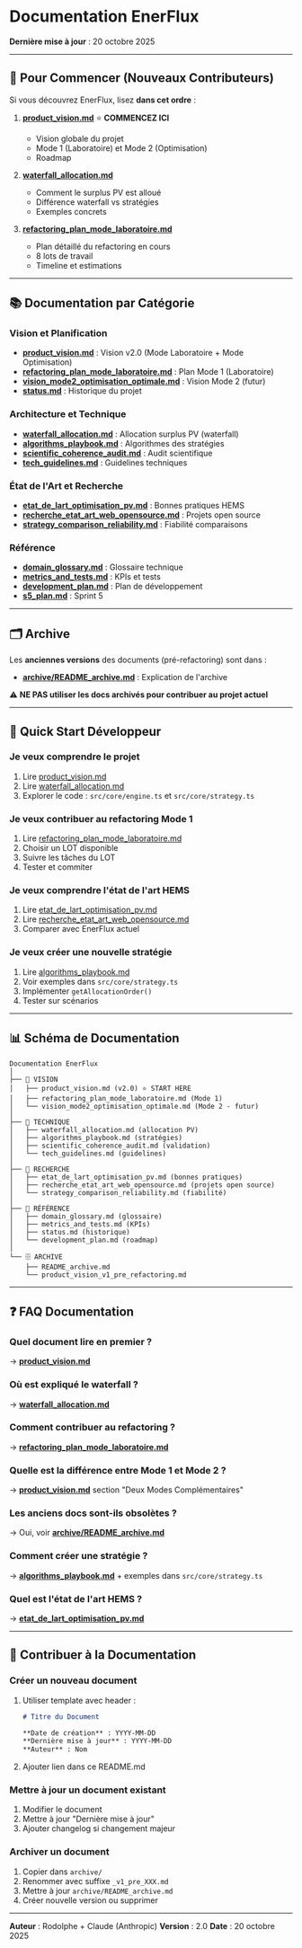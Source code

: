 # Documentation EnerFlux

**Dernière mise à jour** : 20 octobre 2025

---

## 📖 Pour Commencer (Nouveaux Contributeurs)

Si vous découvrez EnerFlux, lisez **dans cet ordre** :

1. **[product_vision.md](./product_vision.md)** ⭐ **COMMENCEZ ICI**
   - Vision globale du projet
   - Mode 1 (Laboratoire) et Mode 2 (Optimisation)
   - Roadmap

2. **[waterfall_allocation.md](./waterfall_allocation.md)**
   - Comment le surplus PV est alloué
   - Différence waterfall vs stratégies
   - Exemples concrets

3. **[refactoring_plan_mode_laboratoire.md](./refactoring_plan_mode_laboratoire.md)**
   - Plan détaillé du refactoring en cours
   - 8 lots de travail
   - Timeline et estimations

---

## 📚 Documentation par Catégorie

### Vision et Planification
- **[product_vision.md](./product_vision.md)** : Vision v2.0 (Mode Laboratoire + Mode Optimisation)
- **[refactoring_plan_mode_laboratoire.md](./refactoring_plan_mode_laboratoire.md)** : Plan Mode 1 (Laboratoire)
- **[vision_mode2_optimisation_optimale.md](./vision_mode2_optimisation_optimale.md)** : Vision Mode 2 (futur)
- **[status.md](./status.md)** : Historique du projet

### Architecture et Technique
- **[waterfall_allocation.md](./waterfall_allocation.md)** : Allocation surplus PV (waterfall)
- **[algorithms_playbook.md](./algorithms_playbook.md)** : Algorithmes des stratégies
- **[scientific_coherence_audit.md](./scientific_coherence_audit.md)** : Audit scientifique
- **[tech_guidelines.md](./tech_guidelines.md)** : Guidelines techniques

### État de l'Art et Recherche
- **[etat_de_lart_optimisation_pv.md](./etat_de_lart_optimisation_pv.md)** : Bonnes pratiques HEMS
- **[recherche_etat_art_web_opensource.md](./recherche_etat_art_web_opensource.md)** : Projets open source
- **[strategy_comparison_reliability.md](./strategy_comparison_reliability.md)** : Fiabilité comparaisons

### Référence
- **[domain_glossary.md](./domain_glossary.md)** : Glossaire technique
- **[metrics_and_tests.md](./metrics_and_tests.md)** : KPIs et tests
- **[development_plan.md](./development_plan.md)** : Plan de développement
- **[s5_plan.md](./s5_plan.md)** : Sprint 5

---

## 🗂️ Archive

Les **anciennes versions** des documents (pré-refactoring) sont dans :
- **[archive/README_archive.md](./archive/README_archive.md)** : Explication de l'archive

⚠️ **NE PAS utiliser les docs archivés pour contribuer au projet actuel**

---

## 🚀 Quick Start Développeur

### Je veux comprendre le projet
1. Lire [product_vision.md](./product_vision.md)
2. Lire [waterfall_allocation.md](./waterfall_allocation.md)
3. Explorer le code : `src/core/engine.ts` et `src/core/strategy.ts`

### Je veux contribuer au refactoring Mode 1
1. Lire [refactoring_plan_mode_laboratoire.md](./refactoring_plan_mode_laboratoire.md)
2. Choisir un LOT disponible
3. Suivre les tâches du LOT
4. Tester et commiter

### Je veux comprendre l'état de l'art HEMS
1. Lire [etat_de_lart_optimisation_pv.md](./etat_de_lart_optimisation_pv.md)
2. Lire [recherche_etat_art_web_opensource.md](./recherche_etat_art_web_opensource.md)
3. Comparer avec EnerFlux actuel

### Je veux créer une nouvelle stratégie
1. Lire [algorithms_playbook.md](./algorithms_playbook.md)
2. Voir exemples dans `src/core/strategy.ts`
3. Implémenter `getAllocationOrder()`
4. Tester sur scénarios

---

## 📊 Schéma de Documentation

```
Documentation EnerFlux
│
├── 📘 VISION
│   ├── product_vision.md (v2.0) ⭐ START HERE
│   ├── refactoring_plan_mode_laboratoire.md (Mode 1)
│   └── vision_mode2_optimisation_optimale.md (Mode 2 - futur)
│
├── 🔧 TECHNIQUE
│   ├── waterfall_allocation.md (allocation PV)
│   ├── algorithms_playbook.md (stratégies)
│   ├── scientific_coherence_audit.md (validation)
│   └── tech_guidelines.md (guidelines)
│
├── 🔬 RECHERCHE
│   ├── etat_de_lart_optimisation_pv.md (bonnes pratiques)
│   ├── recherche_etat_art_web_opensource.md (projets open source)
│   └── strategy_comparison_reliability.md (fiabilité)
│
├── 📖 RÉFÉRENCE
│   ├── domain_glossary.md (glossaire)
│   ├── metrics_and_tests.md (KPIs)
│   ├── status.md (historique)
│   └── development_plan.md (roadmap)
│
└── 🗄️ ARCHIVE
    ├── README_archive.md
    └── product_vision_v1_pre_refactoring.md
```

---

## ❓ FAQ Documentation

### Quel document lire en premier ?
→ **[product_vision.md](./product_vision.md)**

### Où est expliqué le waterfall ?
→ **[waterfall_allocation.md](./waterfall_allocation.md)**

### Comment contribuer au refactoring ?
→ **[refactoring_plan_mode_laboratoire.md](./refactoring_plan_mode_laboratoire.md)**

### Quelle est la différence entre Mode 1 et Mode 2 ?
→ **[product_vision.md](./product_vision.md)** section "Deux Modes Complémentaires"

### Les anciens docs sont-ils obsolètes ?
→ Oui, voir **[archive/README_archive.md](./archive/README_archive.md)**

### Comment créer une stratégie ?
→ **[algorithms_playbook.md](./algorithms_playbook.md)** + exemples dans `src/core/strategy.ts`

### Quel est l'état de l'art HEMS ?
→ **[etat_de_lart_optimisation_pv.md](./etat_de_lart_optimisation_pv.md)**

---

## 📝 Contribuer à la Documentation

### Créer un nouveau document
1. Utiliser template avec header :
   ```markdown
   # Titre du Document

   **Date de création** : YYYY-MM-DD
   **Dernière mise à jour** : YYYY-MM-DD
   **Auteur** : Nom
   ```

2. Ajouter lien dans ce README.md

### Mettre à jour un document existant
1. Modifier le document
2. Mettre à jour "Dernière mise à jour"
3. Ajouter changelog si changement majeur

### Archiver un document
1. Copier dans `archive/`
2. Renommer avec suffixe `_v1_pre_XXX.md`
3. Mettre à jour `archive/README_archive.md`
4. Créer nouvelle version ou supprimer

---

**Auteur** : Rodolphe + Claude (Anthropic)
**Version** : 2.0
**Date** : 20 octobre 2025
